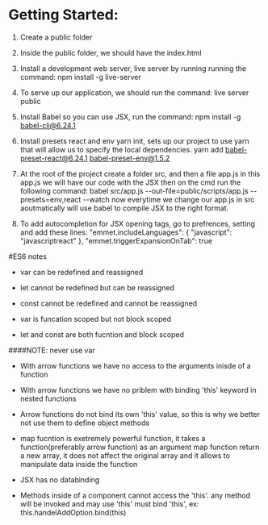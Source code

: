 # Getting Started:
1. Create a public folder 
2. Inside the public folder, we should have the index.html
3. Install a development web server, live server by running running the command:
    npm install -g live-server

5. To serve up our application, we should run the command:
    live server public

6. Install Babel so you can use JSX, run the command:
    npm install -g babel-cli@6.24.1

7. Install presets react and env
    yarn init, sets up our project to use yarn that will allow us
    to specify the local dependencies.
    yarn add babel-preset-react@6.24.1 babel-preset-env@1.5.2

8. At the root of the project create a folder src,  and then a file app.js
    in this app.js we will have our code with the JSX
    then on the cmd run the following command:
    babel src/app.js --out-file=public/scripts/app.js --presets=env,react --watch
    now everytime we change our app.js in src aoutmatically will use babel to compile
    JSX to the right format.   

9. To add autocompletion for JSX opening tags, go to prefrences, setting 
    and add these lines:
    "emmet.includeLanguages": {
        "javascript": "javascriptreact"
      },
      "emmet.triggerExpansionOnTab": true

#ES6 notes
- var can be redefined and reassigned
- let cannot be redefined but can be reassigned
- const cannot be redefined and cannot be reassigned

- var is funcation scoped but not block scoped
- let and const are both fucntion and block scoped

####NOTE: never use var

- With arrow functions we have no access to the arguments inisde of a function
- With arrow functions we have no priblem with binding 'this' keyword in nested functions
- Arrow functions do not bind its own 'this' value, so this is why we better not use them to define
    object methods
- map fucntion is exetremely powerful function, it takes a function(preferably arrow function) as an argument
    map function return a new array, it does not affect the original array and it allows to manipulate data inside the function

- JSX has no databinding 

- Methods inside of a component cannot access the 'this'.
    any method will be invoked and may use 'this' must bind 'this', ex:
        this.handelAddOption.bind(this)